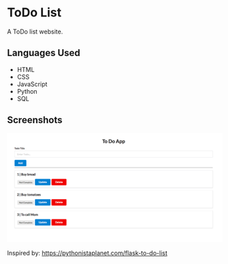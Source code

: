 # ToDo List
A ToDo list website.

## Languages Used
- HTML
- CSS
- JavaScript
- Python
- SQL

## Screenshots

![todo](todo.png)

Inspired by: https://pythonistaplanet.com/flask-to-do-list

